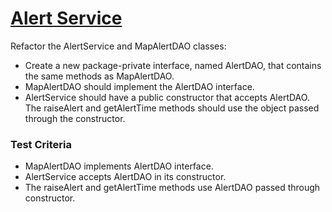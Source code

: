 # [Alert Service](https://www.testdome.com/questions/java/alert-service/85618 "Alert Service")

Refactor the AlertService and MapAlertDAO classes:

* Create a new package-private interface, named AlertDAO, that contains the same methods as MapAlertDAO.
* MapAlertDAO should implement the AlertDAO interface.
* AlertService should have a public constructor that accepts AlertDAO.
The raiseAlert and getAlertTime methods should use the object passed through the constructor.

### Test Criteria
* MapAlertDAO implements AlertDAO interface.
* AlertService accepts AlertDAO in its constructor.
* The raiseAlert and getAlertTime methods use AlertDAO passed through constructor.
